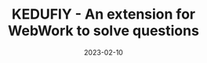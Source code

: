 ---
title: KEDUFIY - An extension for WebWork to solve questions
description: An extension
date: 2023-02-10
draft: false
url: "https://github.com/Hajorda/Kedufiy"
---